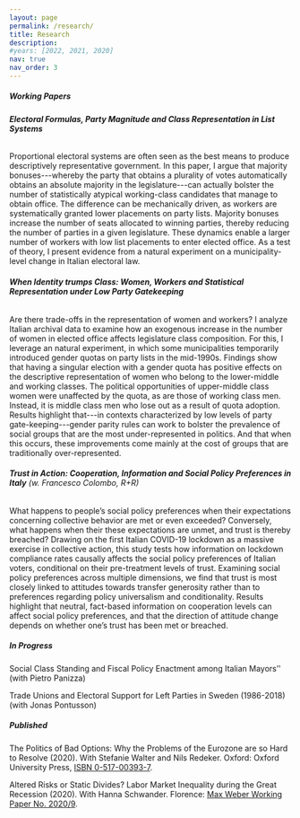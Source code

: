 ```yaml
---
layout: page
permalink: /research/
title: Research
description:
#years: [2022, 2021, 2020]
nav: true
nav_order: 3
---
```


##### **Working Papers**

###### **Electoral Formulas, Party Magnitude and Class Representation in List Systems**
Proportional electoral systems are often seen as the best means to produce descriptively representative government. In this paper, I argue that majority bonuses---whereby the party that obtains a plurality of votes automatically obtains an absolute majority in the legislature---can actually bolster the number of statistically atypical working-class candidates that manage to obtain office. The difference can be mechanically driven, as workers are systematically granted lower placements on party lists. Majority bonuses increase the number of seats allocated to winning parties, thereby reducing the number of parties in a given legislature. These dynamics enable a larger number of workers with low list placements to enter elected office. As a test of theory, I present evidence from a natural experiment on a municipality-level change in Italian electoral law.


###### **When Identity trumps Class: Women, Workers and Statistical Representation under Low Party Gatekeeping**

Are there trade-offs in the representation of women and workers? I analyze Italian archival data to examine how an exogenous increase in the number of women in elected office affects legislature class composition. For this, I leverage an natural experiment, in which some municipalities temporarily introduced gender quotas on party lists in the mid-1990s. Findings show that having a singular election with a gender quota has positive effects on the descriptive representation of women who belong to the lower-middle and working classes. The political opportunities of upper-middle class women were unaffected by the quota, as are those of working class men. Instead, it is middle class men who lose out as a result of quota adoption. Results highlight that---in contexts characterized by low levels of party gate-keeping---gender parity rules can work to bolster the prevalence of social groups that are the most under-represented in politics. And that when this occurs, these improvements come mainly at the cost of groups that are traditionally over-represented.


###### **Trust in Action: Cooperation, Information and Social Policy Preferences in Italy** (w. Francesco Colombo, R+R)

What happens to people’s social policy preferences when their expectations
concerning collective behavior are met or even exceeded? Conversely, what happens when their these expectations are unmet, and trust is thereby breached?
Drawing on the first Italian COVID-19 lockdown as a massive exercise in collective action, this study tests how information on lockdown compliance rates causally affects the social policy preferences of Italian voters, conditional on their pre-treatment levels of trust. Examining social policy preferences across multiple dimensions, we find that trust is most closely linked to attitudes towards transfer generosity rather than to preferences regarding policy universalism and conditionality. Results highlight that neutral, fact-based information on cooperation levels can affect social policy preferences, and that the direction of attitude change depends on whether one’s trust has been met or breached.

##### **In Progress**

Social Class Standing and Fiscal Policy Enactment among Italian Mayors’' (with Pietro Panizza)

Trade Unions and Electoral Support for Left Parties in Sweden (1986-2018) (with Jonas Pontusson)


##### **Published**

The Politics of Bad Options: Why the Problems of the Eurozone are so Hard to Resolve (2020). With Stefanie Walter and Nils Redeker. Oxford: Oxford University Press, <a href="https://global.oup.com/academic/product/the-politics-of-bad-options-9780198857020?cc=ch&lang=en&">ISBN 0-517-00393-7</a>.

Altered Risks or Static Divides? Labor Market Inequality during the Great Recession (2020). With Hanna Schwander. Florence: <a href="https://cadmus.eui.eu/bitstream/handle/1814/67752/MWP_2020_09.pdf">Max Weber Working Paper No. 2020/9</a>.





<!-- _pages/publications.md -->

<!--

<div class="publications">

{%- for y in page.years %}
  <h2 class="year">{{y}}</h2>
  {% bibliography -f papers -q @*[year={{y}}]* %}
{% endfor %}


</div>
-->
